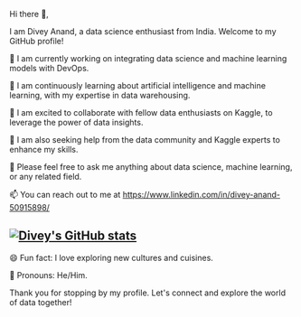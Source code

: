 Hi there 👋,

I am Divey Anand, a data science enthusiast from India. Welcome to my GitHub profile!

🔭 I am currently working on integrating data science and machine learning models with DevOps.

🌱 I am continuously learning about artificial intelligence and machine learning, with my expertise in data warehousing.

👯 I am excited to collaborate with fellow data enthusiasts on Kaggle, to leverage the power of data insights.

🤔 I am also seeking help from the data community and Kaggle experts to enhance my skills.

💬 Please feel free to ask me anything about data science, machine learning, or any related field.

📫 You can reach out to me at https://www.linkedin.com/in/divey-anand-50915898/

[![Divey's GitHub stats](https://github-readme-stats.vercel.app/api?username=devworlddivey)](https://github.com/anuraghazra/github-readme-stats)
------------------------------------------------------------------------------------------------------------------------------------------------

😄 Fun fact: I love exploring new cultures and cuisines.

👨 Pronouns: He/Him.

Thank you for stopping by my profile. Let's connect and explore the world of data together!





